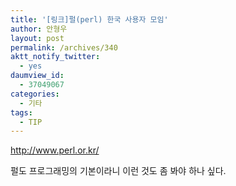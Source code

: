 ```yaml
---
title: '[링크]펄(perl) 한국 사용자 모임'
author: 안형우
layout: post
permalink: /archives/340
aktt_notify_twitter:
  - yes
daumview_id:
  - 37049067
categories:
  - 기타
tags:
  - TIP
---
```

<http://www.perl.or.kr/> <div id="__KO_DIC_LAYER__" style="padding-top: 0px; padding-right: 0px; padding-bottom: 0px; padding-left: 0px; position: fixed; z-index: 999999999; overflow-x: hidden; overflow-y: hidden; border-top-width: 2px; border-right-width: 2px; border-bottom-width: 2px; border-left-width: 2px; border-top-style: solid; border-right-style: solid; border-bottom-style: solid; border-left-style: solid; border-top-color: rgb(51, 51, 119); border-right-color: rgb(51, 51, 119); border-bottom-color: rgb(51, 51, 119); border-left-color: rgb(51, 51, 119); display: none; ">
</div>

<div>
  펄도 프로그래밍의 기본이라니 이런 것도 좀 봐야 하나 싶다.
</div>